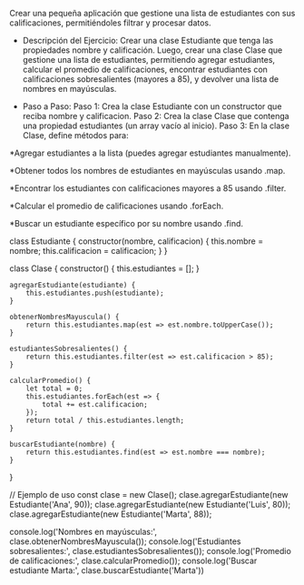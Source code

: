 Crear una pequeña aplicación que gestione una lista de estudiantes con sus calificaciones, permitiéndoles filtrar y procesar datos.

* Descripción del Ejercicio: Crear una clase Estudiante que tenga las propiedades nombre y calificación. Luego, crear una clase Clase que gestione una lista de estudiantes, permitiendo agregar estudiantes, calcular el promedio de calificaciones, encontrar estudiantes con calificaciones sobresalientes (mayores a 85), y devolver una lista de nombres en mayúsculas.

* Paso a Paso:
Paso 1: Crea la clase Estudiante con un constructor que reciba nombre y calificacion.
Paso 2: Crea la clase Clase que contenga una propiedad estudiantes (un array vacío al inicio).
Paso 3: En la clase Clase, define métodos para:

*Agregar estudiantes a la lista (puedes agregar estudiantes manualmente).

*Obtener todos los nombres de estudiantes en mayúsculas usando .map.

*Encontrar los estudiantes con calificaciones mayores a 85 usando .filter.

*Calcular el promedio de calificaciones usando .forEach.

*Buscar un estudiante específico por su nombre usando .find.







class Estudiante {
    constructor(nombre, calificacion) {
        this.nombre = nombre;
        this.calificacion = calificacion;
    }
}


class Clase {
    constructor() {
        this.estudiantes = [];
    }

    agregarEstudiante(estudiante) {
        this.estudiantes.push(estudiante);
    }

    obtenerNombresMayuscula() {
        return this.estudiantes.map(est => est.nombre.toUpperCase());
    }

    estudiantesSobresalientes() {
        return this.estudiantes.filter(est => est.calificacion > 85);
    }

    calcularPromedio() {
        let total = 0;
        this.estudiantes.forEach(est => {
            total += est.calificacion;
        });
        return total / this.estudiantes.length;
    }

    buscarEstudiante(nombre) {
        return this.estudiantes.find(est => est.nombre === nombre);
    }
}

// Ejemplo de uso
const clase = new Clase();
clase.agregarEstudiante(new Estudiante('Ana', 90));
clase.agregarEstudiante(new Estudiante('Luis', 80));
clase.agregarEstudiante(new Estudiante('Marta', 88));

console.log('Nombres en mayúsculas:', clase.obtenerNombresMayuscula());
console.log('Estudiantes sobresalientes:', clase.estudiantesSobresalientes());
console.log('Promedio de calificaciones:', clase.calcularPromedio());
console.log('Buscar estudiante Marta:', clase.buscarEstudiante('Marta'))